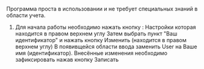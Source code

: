 Программа проста в использовании и не требует специальных знаний в области учета.
1. Для начала работы необходимо нажать кнопку : 
Настройки
⁠которая находится в правом верхнем углу
Затем выбрать пункт "Ваш идентификатор" и нажать кнопку ⁠Изменить (находится в правом верхнем углу)
В появивщейся области ввода заменить User на Ваше имя (идентификатор).
Внесённые изменения необходимо зафиксировать нажав кнопку ⁠Записать
